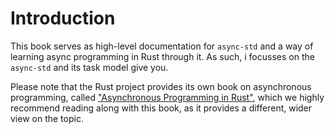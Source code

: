 # Introduction

This book serves as high-level documentation for `async-std` and a way of learning async programming in Rust through it. As such, i focusses on the `async-std` and its task model give you.

Please note that the Rust project provides its own book on asynchronous programming, called ["Asynchronous Programming in Rust"][async-book], which we highly recommend reading along with this book, as it provides a different, wider view on the topic.

[async-book]: https://rust-lang.github.io/async-book/